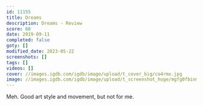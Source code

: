 ```yaml
---
id: 11155
title: Dreams
description: Dreams - Review
score: 60
date: 2019-09-11
completed: false
goty: []
modified_date: 2023-05-22
screenshots: []
tags: []
videos: []
cover: //images.igdb.com/igdb/image/upload/t_cover_big/co4rmx.jpg
image: //images.igdb.com/igdb/image/upload/t_screenshot_huge/mgfg0fbinm8m8fqfpcd2.jpg
---
```

Meh. Good art style and movement, but not for me.